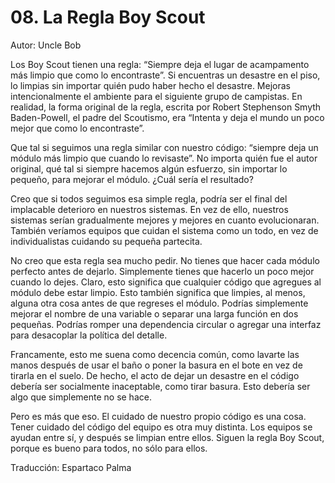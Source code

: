 # 08. La Regla Boy Scout 

Autor: Uncle Bob

Los Boy Scout tienen una regla: “Siempre deja el lugar de acampamento más limpio que como lo encontraste”. Si encuentras un desastre en el piso, lo limpias sin importar quién pudo haber hecho el desastre. Mejoras intencionalmente el ambiente para el siguiente grupo de campistas. En realidad, la forma original de la regla, escrita por Robert Stephenson Smyth Baden-Powell, el padre del Scoutismo, era “Intenta y deja el mundo un poco mejor que como lo encontraste”.

Que tal si seguimos una regla similar con nuestro código: “siempre deja un módulo más limpio que cuando lo revisaste”. No importa quién fue el autor original, qué tal si siempre hacemos algún esfuerzo, sin importar lo pequeño, para mejorar el módulo. ¿Cuál sería el resultado?

Creo que si todos seguimos esa simple regla, podría ser el final del implacable deterioro en nuestros sistemas. En vez de ello, nuestros sistemas serían gradualmente mejores y mejores en cuanto evolucionaran. También veríamos equipos que cuidan el sistema como un todo, en vez de individualistas cuidando su pequeña partecita.

No creo que esta regla sea mucho pedir. No tienes que hacer cada módulo perfecto antes de dejarlo. Simplemente tienes que hacerlo un poco mejor cuando lo dejes. Claro, esto significa que cualquier código que agregues al módulo debe estar limpio. Esto también significa que limpies, al menos, alguna otra cosa antes de que regreses el módulo. Podrías simplemente mejorar el nombre de una variable o separar una larga función en dos pequeñas. Podrías romper una dependencia circular o agregar una interfaz para desacoplar la política del detalle.

Francamente, esto me suena como decencia común, como lavarte las manos después de usar el baño o poner la basura en el bote en vez de tirarla en el suelo. De hecho, el acto de dejar un desastre en el código debería ser socialmente inaceptable, como tirar basura. Esto debería ser algo que simplemente no se hace.

Pero es más que eso. El cuidado de nuestro propio código es una cosa. Tener cuidado del código del equipo es otra muy distinta. Los equipos se ayudan entre sí, y después se limpian entre ellos. Siguen la regla Boy Scout, porque es bueno para todos, no sólo para ellos.

Traducción: Espartaco Palma